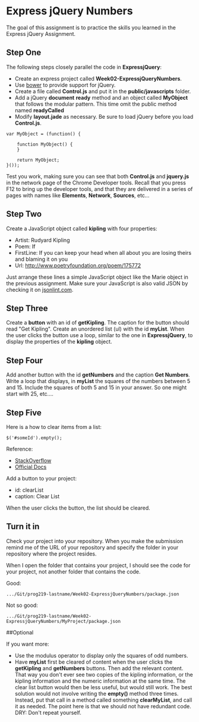 # Express jQuery Numbers

The goal of this assignment is to practice the skills you learned in the Express jQuery Assignment.

## Step One 

The following steps closely parallel the code in **ExpressjQuery**:

- Create an express project called **Week02-ExpressjQueryNumbers**. 
- Use [bower](http://bower.io/ "Bower") to provide support for jQuery. 
- Create a file called **Control.js** and put it in the **public/javascripts** folder.
- Add a jQuery **document** **ready** method and an object called **MyObject** that follows the modular pattern. This time omit the public method named **readyCalled**
- Modify **layout.jade** as necessary. Be sure to load jQuery before you load **Control.js**.


```
var MyObject = (function() {

    function MyObject() {
    }
    
    return MyObject;
}());
``` 

Test you work, making sure you can see that both **Control.js** and **jquery.js** in the network page of the Chrome Developer tools. Recall that you press F12 to bring up the developer tools, and that they are delivered in a series of pages with names like **Elements**, **Network**, **Sources**, etc... 

## Step Two

Create a JavaScript object called **kipling** with four properties:

- Artist: Rudyard Kipling
- Poem: If
- FirstLine: If you can keep your head when all about you are losing theirs and blaming it on you
- Url: http://www.poetryfoundation.org/poem/175772

Just arrange these lines a simple JavaScript object like the Marie object in the previous assignment. Make sure your JavaScript is also valid JSON by checking it on [jsonlint.com](http://jsonlint.com/).


## Step Three

Create a **button** with an id of **getKipling**.  The caption for the button should read "Get Kipling". Create an unordered list (ul) with the id **myList**. When the user clicks the button use a loop, similar to the one in **ExpressjQuery**, to display the properties of the **kipling** object.

## Step Four

Add another button with the id **getNumbers** and the caption **Get Numbers**. Write a loop that displays, in **myList** the squares of the numbers between 5 and 15. Include the squares of both 5 and 15 in your answer. So one might start with 25, etc....

## Step Five

Here is a how to clear items from a list:

    $('#someId').empty();

Reference:

- [StackOverflow](http://stackoverflow.com/a/7004081/253576)
- [Official Docs](https://api.jquery.com/empty/)

Add a button to your project:

- id: clearList
- caption: Clear List

When the user clicks the button, the list should be cleared.

## Turn it in

Check your project into your repository. When you make the submission remind me of the URL of your repository and specify the folder in your repository where the project resides. 

When I open the folder that contains your project, I should see the code for your project, not another folder that contains the code. 

Good: 

    .../Git/prog219-lastname/Week02-ExpressjQueryNumbers/package.json

Not so good:

    .../Git/prog219-lastname/Week02-ExpressjQueryNumbers/MyProject/package.json

##Optional

If you want more:

- Use the modulus operator to display only the squares of odd numbers. 
- Have **myList** first be cleared of content when the user clicks the **getKipling** and **getNumbers** buttons. Then add the relevant content. That way you don't ever see two copies of the kipling information, or the kipling information and the numeric information at the same time. The clear list button would then be less useful, but would still work. The best solution would not involve writing the **empty()** method three times. Instead, put that call in a method called something **clearMyList**, and call it as needed.  The point here is that we should not have redundant code. DRY: Don't repeat yourself.